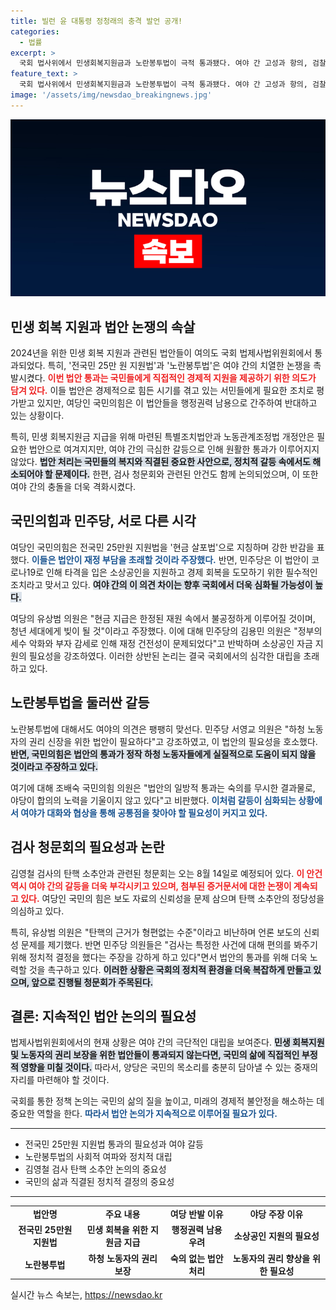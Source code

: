```yaml
---
title: 빌런 윤 대통령 정청래의 충격 발언 공개!
categories:
  - 법률
excerpt: >
  국회 법사위에서 민생회복지원금과 노란봉투법이 극적 통과됐다. 여야 간 고성과 항의, 검찰 탄핵 논란까지 격화된 가운데, 정청래 위원장은 국회 법을 준수해야 한다고 주장하며 강한 입장을 고수했다. 과연 이 법안들이 민생에 어떤 영향을 미칠지 주목된다!
feature_text: >
  국회 법사위에서 민생회복지원금과 노란봉투법이 극적 통과됐다. 여야 간 고성과 항의, 검찰 탄핵 논란까지 격화된 가운데, 정청래 위원장은 국회 법을 준수해야 한다고 주장하며 강한 입장을 고수했다. 과연 이 법안들이 민생에 어떤 영향을 미칠지 주목된다!
image: '/assets/img/newsdao_breakingnews.jpg'
---
```


<p><img src="/assets/img/newsdao_breakingnews.jpg" alt="flaretime 속보" /></p>

<h2 data-ke-size="size26">민생 회복 지원과 법안 논쟁의 속살</h2>

<p data-ke-size="size16">2024년을 위한 민생 회복 지원과 관련된 법안들이 여의도 국회 법제사법위원회에서 통과되었다. 특히, '전국민 25만 원 지원법'과 '노란봉투법'은 여야 간의 치열한 논쟁을 촉발시켰다. <b><span style="color: #ee2323;">이번 법안 통과는 국민들에게 직접적인 경제적 지원을 제공하기 위한 의도가 담겨 있다.</span></b> 이들 법안은 경제적으로 힘든 시기를 겪고 있는 서민들에게 필요한 조치로 평가받고 있지만, 여당인 국민의힘은 이 법안들을 행정권력 남용으로 간주하여 반대하고 있는 상황이다.</p>

<p data-ke-size="size16">특히, 민생 회복지원금 지급을 위해 마련된 특별조치법안과 노동관계조정법 개정안은 필요한 법안으로 여겨지지만, 여야 간의 극심한 갈등으로 인해 원활한 통과가 이루어지지 않았다. <b><span style="background-color: #21538527;">법안 처리는 국민들의 복지와 직결된 중요한 사안으로, 정치적 갈등 속에서도 해소되어야 할 문제이다.</span></b> 한편, 검사 청문회와 관련된 안건도 함께 논의되었으며, 이 또한 여야 간의 충돌을 더욱 격화시켰다.</p>

<h2 data-ke-size="size26">국민의힘과 민주당, 서로 다른 시각</h2>

<p data-ke-size="size16">여당인 국민의힘은 전국민 25만원 지원법을 '현금 살포법'으로 지칭하며 강한 반감을 표했다. <b><span style="color: #1a5490;">이들은 법안이 재정 부담을 초래할 것이라 주장했다.</span></b> 반면, 민주당은 이 법안이 코로나19로 인해 타격을 입은 소상공인을 지원하고 경제 회복을 도모하기 위한 필수적인 조치라고 맞서고 있다. <b><span style="background-color: #21538527;">여야 간의 이 의견 차이는 향후 국회에서 더욱 심화될 가능성이 높다.</span></b></p>

<p data-ke-size="size16">여당의 유상범 의원은 "현금 지급은 한정된 재원 속에서 불공정하게 이루어질 것이며, 청년 세대에게 빚이 될 것"이라고 주장했다. 이에 대해 민주당의 김용민 의원은 "정부의 세수 악화와 부자 감세로 인해 재정 건전성이 문제되었다"고 반박하며 소상공인 자금 지원의 필요성을 강조하였다. 이러한 상반된 논리는 결국 국회에서의 심각한 대립을 초래하고 있다.</p>

<h2 data-ke-size="size26">노란봉투법을 둘러싼 갈등</h2>

<p data-ke-size="size16">노란봉투법에 대해서도 여야의 의견은 팽팽히 맞선다. 민주당 서영교 의원은 "하청 노동자의 권리 신장을 위한 법안이 필요하다"고 강조하였고, 이 법안의 필요성을 호소했다. <b><span style="background-color: #21538527;">반면, 국민의힘은 법안의 통과가 정작 하청 노동자들에게 실질적으로 도움이 되지 않을 것이라고 주장하고 있다.</span></b> </p>

<p data-ke-size="size16">여기에 대해 조배숙 국민의힘 의원은 "법안의 일방적 통과는 숙의를 무시한 결과물로, 야당이 합의의 노력을 기울이지 않고 있다"고 비판했다. <b><span style="color: #1a5490;">이처럼 갈등이 심화되는 상황에서 여야가 대화와 협상을 통해 공통점을 찾아야 할 필요성이 커지고 있다.</span></b></p>

<h2 data-ke-size="size26">검사 청문회의 필요성과 논란</h2>

<p data-ke-size="size16">김영철 검사의 탄핵 소추안과 관련된 청문회는 오는 8월 14일로 예정되어 있다. <b><span style="color: #ee2323;">이 안건 역시 여야 간의 갈등을 더욱 부각시키고 있으며, 첨부된 증거문서에 대한 논쟁이 계속되고 있다.</span></b> 여당인 국민의 힘은 보도 자료의 신뢰성을 문제 삼으며 탄핵 소추안의 정당성을 의심하고 있다.</p>

<p data-ke-size="size16">특히, 유상범 의원은 "탄핵의 근거가 형편없는 수준"이라고 비난하며 언론 보도의 신뢰성 문제를 제기했다. 반면 민주당 의원들은 "검사는 특정한 사건에 대해 편의를 봐주기 위해 정치적 결정을 했다는 주장을 강하게 하고 있다"면서 법안의 통과를 위해 더욱 노력할 것을 촉구하고 있다. <b><span style="background-color: #21538527;">이러한 상황은 국회의 정치적 환경을 더욱 복잡하게 만들고 있으며, 앞으로 진행될 청문회가 주목된다.</span></b></p>

<h2 data-ke-size="size26">결론: 지속적인 법안 논의의 필요성</h2>

<p data-ke-size="size16">법제사법위원회에서의 현재 상황은 여야 간의 극단적인 대립을 보여준다. <b><span style="background-color: #21538527;">민생 회복지원 및 노동자의 권리 보장을 위한 법안들이 통과되지 않는다면, 국민의 삶에 직접적인 부정적 영향을 미칠 것이다.</span></b> 따라서, 양당은 국민의 목소리를 충분히 담아낼 수 있는 중재의 자리를 마련해야 할 것이다.</p>

<p data-ke-size="size16">국회를 통한 정책 논의는 국민의 삶의 질을 높이고, 미래의 경제적 불안정을 해소하는 데 중요한 역할을 한다. <b><span style="color: #1a5490;">따라서 법안 논의가 지속적으로 이루어질 필요가 있다.</span></b></p>

<hr />

<ul>
    <li>전국민 25만원 지원법 통과의 필요성과 여야 갈등</li>
    <li>노란봉투법의 사회적 여파와 정치적 대립</li>
    <li>김영철 검사 탄핵 소추안 논의의 중요성</li>
    <li>국민의 삶과 직결된 정치적 결정의 중요성</li>
</ul>

<hr />

<table>
    <tr>
        <td style="text-align: center; height: 17px;"><b>법안명</b></td>
        <td style="text-align: center; height: 17px;"><b>주요 내용</b></td>
        <td style="text-align: center; height: 17px;"><b>여당 반발 이유</b></td>
        <td style="text-align: center; height: 17px;"><b>야당 주장 이유</b></td>
    </tr>
    <tr>
        <td style="text-align: center; height: 17px;"><b>전국민 25만원 지원법</b></td>
        <td style="text-align: center; height: 17px;"><b>민생 회복을 위한 지원금 지급</b></td>
        <td style="text-align: center; height: 17px;"><b>행정권력 남용 우려</b></td>
        <td style="text-align: center; height: 17px;"><b>소상공인 지원의 필요성</b></td>
    </tr>
    <tr>
        <td style="text-align: center; height: 17px;"><b>노란봉투법</b></td>
        <td style="text-align: center; height: 17px;"><b>하청 노동자의 권리 보장</b></td>
        <td style="text-align: center; height: 17px;"><b>숙의 없는 법안 처리</b></td>
        <td style="text-align: center; height: 17px;"><b>노동자의 권리 향상을 위한 필요성</b></td>
    </tr>
</table>
실시간 뉴스 속보는, <a href="https://newsdao.kr" rel="dofollow">https://newsdao.kr</a>


